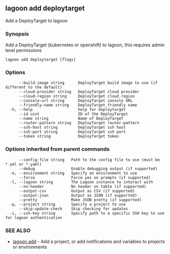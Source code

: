 ## lagoon add deploytarget

Add a DeployTarget to lagoon

### Synopsis

Add a DeployTarget (kubernetes or openshift) to lagoon, this requires admin level permissions

```
lagoon add deploytarget [flags]
```

### Options

```
      --build-image string      DeployTarget build image to use (if different to the default)
      --cloud-provider string   DeployTarget cloud provider
      --cloud-region string     DeployTarget cloud region
      --console-url string      DeployTarget console URL
      --friendly-name string    DeployTarget friendly name
  -h, --help                    help for deploytarget
      --id uint                 ID of the DeployTarget
      --name string             Name of DeployTarget
      --router-pattern string   DeployTarget router-pattern
      --ssh-host string         DeployTarget ssh host
      --ssh-port string         DeployTarget ssh port
      --token string            DeployTarget token
```

### Options inherited from parent commands

```
      --config-file string   Path to the config file to use (must be *.yml or *.yaml)
      --debug                Enable debugging output (if supported)
  -e, --environment string   Specify an environment to use
      --force                Force yes on prompts (if supported)
  -l, --lagoon string        The Lagoon instance to interact with
      --no-header            No header on table (if supported)
      --output-csv           Output as CSV (if supported)
      --output-json          Output as JSON (if supported)
      --pretty               Make JSON pretty (if supported)
  -p, --project string       Specify a project to use
      --skip-update-check    Skip checking for updates
  -i, --ssh-key string       Specify path to a specific SSH key to use for lagoon authentication
```

### SEE ALSO

* [lagoon add](lagoon_add.md)	 - Add a project, or add notifications and variables to projects or environments

